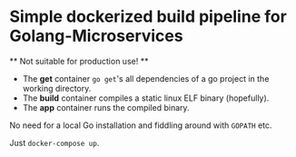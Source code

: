 # Simple dockerized build pipeline for Golang-Microservices 

** Not suitable for production use! **

* The **get** container `go get`'s all dependencies of a go project in the working directory.
* The **build** container compiles a static linux ELF binary (hopefully).
* The **app** container runs the compiled binary.

No need for a local Go installation and fiddling around with `GOPATH` etc.

Just `docker-compose up`.


